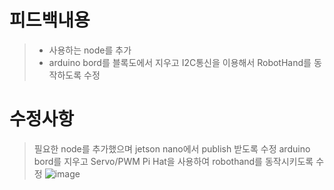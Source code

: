 # 피드백내용
> - 사용하는 node를 추가
> - arduino bord를 블록도에서 지우고 I2C통신을 이용해서 RobotHand를 동작하도록 수정

# 수정사항
> 필요한 node를 추가했으며 jetson nano에서 publish 받도록 수정
> arduino bord를 지우고 Servo/PWM Pi Hat을 사용하여 robothand를 동작시키도록 수정 
> ![image](https://user-images.githubusercontent.com/103232858/173013470-ff0c69c0-0b36-4792-824e-46d8b060154e.png)
